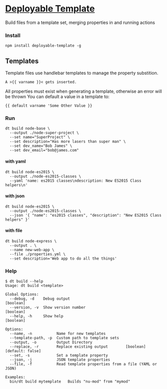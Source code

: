 # [Deployable Template](https://github.com/deployable/node-deployable-template)

Build files from a template set, merging properties in and running actions

### Install

    npm install deployable-template -g


## Templates

Template files use handlebar templates to manage the property substition.

    A >{{ varname }}< gets inserted.

All properties must exist when generating a template, otherwise an error will be thrown 
You can default a value in a template to:

    {{ default varname 'Some Other Value }}


### Run

    dt build node-base \
      --output ./node-super-project \
      --set name="SuperProject" \
      --set description="Has more lasers than super man" \
      --set dev_name="Bob James" \
      --set dev_email="bob@james.com"

#### with yaml

    dt build node-es2015 \
      --output ./node-es2015-classes \
      --yaml 'name: es2015 classes\ndescription: New ES2015 Class helpers\n'

#### with json

    dt build node-es2015 \
      --output ./node-es2015-classes \
      --json '{ "name": "es2015 classes", "description": "New ES2015 Class helpers" }'

#### with file

    dt build node-express \
      --output . \
      --name new-web-app \
      --file ./properties.yml \
      --set description='Web app to do all the things'

### Help

```
$ dt build --help
Usage: dt build <template>

Global Options:
  --debug, -d    Debug output                                          [boolean]
  --version, -v  Show version number                                   [boolean]
  --help, -h     Show help                                             [boolean]

Options:
  --name, -n           Name for new templates
  --template-path, -p  Custom path to template sets
  --output, -o         Output Directory
  --replace, -r        Replace existing output        [boolean] [default: false]
  --set, -s            Set a template property
  --json, -j           JSON template properties
  --file, -f           Read template properties from a file (YAML or JSON)

Examples:
  bin/dt build mytemplate   Builds "nu-mod" from "mymod"

```


